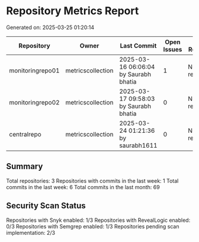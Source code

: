 # Repository Metrics Report

Generated on: 2025-03-25 01:20:14

| Repository       | Owner             | Last Commit                           |   Open Issues | Last Release   |   Commits (Week) |   Commits (Month) |   Contributors | Snyk Scans             | RL Scans               | Semgrep Scans          |
|------------------|-------------------|---------------------------------------|---------------|----------------|------------------|-------------------|----------------|------------------------|------------------------|------------------------|
| monitoringrepo01 | metricscollection | 2025-03-16 06:06:04 by Saurabh bhatia |             1 | No releases    |                0 |                 4 |              1 | Pending Implementation | Pending Implementation | Pending Implementation |
| monitoringrepo02 | metricscollection | 2025-03-17 09:58:03 by Saurabh bhatia |             0 | No releases    |                0 |                 4 |              1 | Enabled                | Disabled               | Enabled                |
| centralrepo      | metricscollection | 2025-03-24 01:21:36 by saurabh1611    |             0 | No releases    |                6 |                61 |              1 | Pending Implementation | Pending Implementation | Pending Implementation |

## Summary

Total repositories: 3
Repositories with commits in the last week: 1
Total commits in the last week: 6
Total commits in the last month: 69

## Security Scan Status

Repositories with Snyk enabled: 1/3
Repositories with RevealLogic enabled: 0/3
Repositories with Semgrep enabled: 1/3
Repositories pending scan implementation: 2/3

